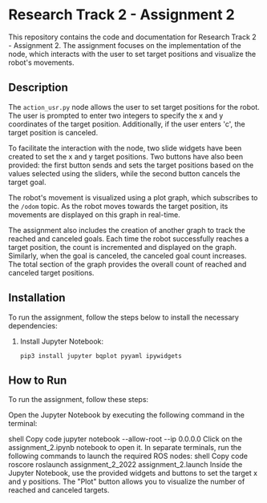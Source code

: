 # Research Track 2 - Assignment 2

This repository contains the code and documentation for Research Track 2 - Assignment 2. The assignment focuses on the implementation of the node, which interacts with the user to set target positions and visualize the robot's movements.

## Description

The `action_usr.py` node allows the user to set target positions for the robot. The user is prompted to enter two integers to specify the x and y coordinates of the target position. Additionally, if the user enters 'c', the target position is canceled.

To facilitate the interaction with the node, two slide widgets have been created to set the x and y target positions. Two buttons have also been provided: the first button sends and sets the target positions based on the values selected using the sliders, while the second button cancels the target goal.

The robot's movement is visualized using a plot graph, which subscribes to the `/odom` topic. As the robot moves towards the target position, its movements are displayed on this graph in real-time.

The assignment also includes the creation of another graph to track the reached and canceled goals. Each time the robot successfully reaches a target position, the count is incremented and displayed on the graph. Similarly, when the goal is canceled, the canceled goal count increases. The total section of the graph provides the overall count of reached and canceled target positions.

## Installation

To run the assignment, follow the steps below to install the necessary dependencies:

1. Install Jupyter Notebook:
   ```shell
   pip3 install jupyter bqplot pyyaml ipywidgets
   
## How to Run
To run the assignment, follow these steps:

Open the Jupyter Notebook by executing the following command in the terminal:

shell
Copy code
jupyter notebook --allow-root --ip 0.0.0.0
Click on the assignment_2.ipynb notebook to open it.
In separate terminals, run the following commands to launch the required ROS nodes:
shell
Copy code
roscore
roslaunch assignment_2_2022 assignment_2.launch
Inside the Jupyter Notebook, use the provided widgets and buttons to set the target x and y positions. The "Plot" button allows you to visualize the number of reached and canceled targets.

